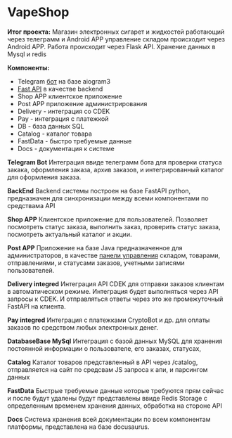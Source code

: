 # VapeShop

**Итог проекта:** Магазин электронных сигарет и жидкостей работающий через телеграмм и Android APP управление складом происходит через Android APP. Работа происходит через Flask API. Хранение данных в Mysql и redis

**Компоненты:**

- Telegram [бот](/docs/Бот/Бот%20описание) на базе aiogram3
- [Fast API](/docs/Backend/Описание) в качестве backend
- Shop APP клиентское приложение
- Post APP приложение администрирования
- Delivery - интеграция со CDEK
- Pay - интеграция с платежкой
- DB - база данных SQL
- Catalog - каталог товара
- FastData - быстро требуемые данные
- Docs - документация к системе

**Telegram Bot**
Интеграция ввиде телеграмм бота для проверки статуса закака, оформления заказа, архив заказов, и интегрированный каталог для оформления заказа.

**BackEnd**
Backend системы построен на базе FastAPI python, предназначен для синхронизации между всеми компонентами по средствама API

**Shop APP**
Клиентское приложение для пользователей. Позволяет посмотреть статус заказа, выполнить заказ, проверить статус заказа, посмотреть актуальный каталог и акции.

**Post APP**
Приложение на базе Java предназначенное для администраторов, в качестве [панели управления](/docs/PostAPP/Описание) складом, товарами, отправлениями, и статусами заказов, учетными записями пользователей.

**Delivery integred**
Интеграция API CDEK для отправки заказов клиентам в автоматическом режиме. Интеграция будет выполняться через API запросы к CDEK. И отправляться ответы через это же промежуточный FastAPI на клиента.

**Pay integred**
Интеграция с платежками CryptoBot и др. для оплаты заказов по средством любых электронных денег. 

**DatabaseBase MySql**
Интеграция с базой данных MySQL для хранения постоянной информации о пользователе, его заказах, статусах, 

**Catalog**
Каталог товаров представленный в API через /catalog, отправляется на сайт по средсвам JS запроса к апи, и парсингом данных 

**FastData**
Быстрые требуемые данные которые требуются прям сейчас и после будут удалены будут представлены ввиде Redis Storage с определенным временем хранения данных, обработка на стороне API

**Docs**
Система хранения всей документации по всем компонентам платформы, представлена на базе docusaurus.